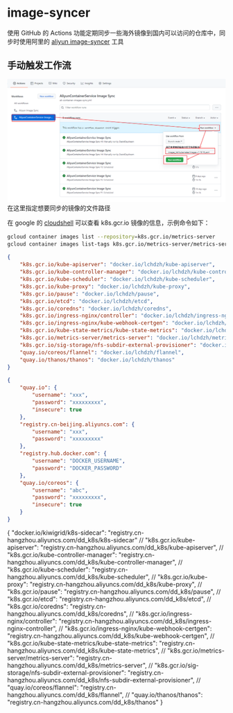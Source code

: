 # image-syncer
使用 GitHub 的 Actions 功能定期同步一些海外镜像到国内可以访问的仓库中，同步时使用阿里的 [aliyun image-syncer](https://github.com/AliyunContainerService/image-syncer) 工具


## 手动触发工作流
![](/pictures/手动触发工作流.png)
在这里指定想要同步的镜像的文件路径


在 google 的 [cloudshell](https://console.cloud.google.com/cloudshell) 可以查看 k8s.gcr.io 镜像的信息，示例命令如下：
```bash
gcloud container images list --repository=k8s.gcr.io/metrics-server
gcloud container images list-tags k8s.gcr.io/metrics-server/metrics-server
```



```json
{
    "k8s.gcr.io/kube-apiserver": "docker.io/lchdzh/kube-apiserver",
    "k8s.gcr.io/kube-controller-manager": "docker.io/lchdzh/kube-controller-manager",
    "k8s.gcr.io/kube-scheduler": "docker.io/lchdzh/kube-scheduler",
    "k8s.gcr.io/kube-proxy": "docker.io/lchdzh/kube-proxy",
    "k8s.gcr.io/pause": "docker.io/lchdzh/pause",
    "k8s.gcr.io/etcd": "docker.io/lchdzh/etcd",
    "k8s.gcr.io/coredns": "docker.io/lchdzh/coredns",
    "k8s.gcr.io/ingress-nginx/controller": "docker.io/lchdzh/ingress-nginx-controller",
    "k8s.gcr.io/ingress-nginx/kube-webhook-certgen": "docker.io/lchdzh/kube-webhook-certgen",
    "k8s.gcr.io/kube-state-metrics/kube-state-metrics": "docker.io/lchdzh/kube-state-metrics",
    "k8s.gcr.io/metrics-server/metrics-server": "docker.io/lchdzh/metrics-server",
    "k8s.gcr.io/sig-storage/nfs-subdir-external-provisioner": "docker.io/lchdzh/nfs-subdir-external-provisioner",
    "quay.io/coreos/flannel": "docker.io/lchdzh/flannel",
    "quay.io/thanos/thanos": "docker.io/lchdzh/thanos"
}

```


```json
{
    "quay.io": {
        "username": "xxx",
        "password": "xxxxxxxxx",
        "insecure": true
    },
    "registry.cn-beijing.aliyuncs.com": {
        "username": "xxx",
        "password": "xxxxxxxxx"
    },
    "registry.hub.docker.com": {
        "username": "DOCKER_USERNAME",
        "password": "DOCKER_PASSWORD"
    },
    "quay.io/coreos": {
        "username": "abc",
        "password": "xxxxxxxxx",
        "insecure": true
    }
}
```



{
    "docker.io/kiwigrid/k8s-sidecar": "registry.cn-hangzhou.aliyuncs.com/dd_k8s/k8s-sidecar"
    // "k8s.gcr.io/kube-apiserver": "registry.cn-hangzhou.aliyuncs.com/dd_k8s/kube-apiserver",
    // "k8s.gcr.io/kube-controller-manager": "registry.cn-hangzhou.aliyuncs.com/dd_k8s/kube-controller-manager",
    // "k8s.gcr.io/kube-scheduler": "registry.cn-hangzhou.aliyuncs.com/dd_k8s/kube-scheduler",
    // "k8s.gcr.io/kube-proxy": "registry.cn-hangzhou.aliyuncs.com/dd_k8s/kube-proxy",
    // "k8s.gcr.io/pause": "registry.cn-hangzhou.aliyuncs.com/dd_k8s/pause",
    // "k8s.gcr.io/etcd": "registry.cn-hangzhou.aliyuncs.com/dd_k8s/etcd",
    // "k8s.gcr.io/coredns": "registry.cn-hangzhou.aliyuncs.com/dd_k8s/coredns",
    // "k8s.gcr.io/ingress-nginx/controller": "registry.cn-hangzhou.aliyuncs.com/dd_k8s/ingress-nginx-controller",
    // "k8s.gcr.io/ingress-nginx/kube-webhook-certgen": "registry.cn-hangzhou.aliyuncs.com/dd_k8s/kube-webhook-certgen",
    // "k8s.gcr.io/kube-state-metrics/kube-state-metrics": "registry.cn-hangzhou.aliyuncs.com/dd_k8s/kube-state-metrics",
    // "k8s.gcr.io/metrics-server/metrics-server": "registry.cn-hangzhou.aliyuncs.com/dd_k8s/metrics-server",
    // "k8s.gcr.io/sig-storage/nfs-subdir-external-provisioner": "registry.cn-hangzhou.aliyuncs.com/dd_k8s/nfs-subdir-external-provisioner",
    // "quay.io/coreos/flannel": "registry.cn-hangzhou.aliyuncs.com/dd_k8s/flannel",
    // "quay.io/thanos/thanos": "registry.cn-hangzhou.aliyuncs.com/dd_k8s/thanos"
}
